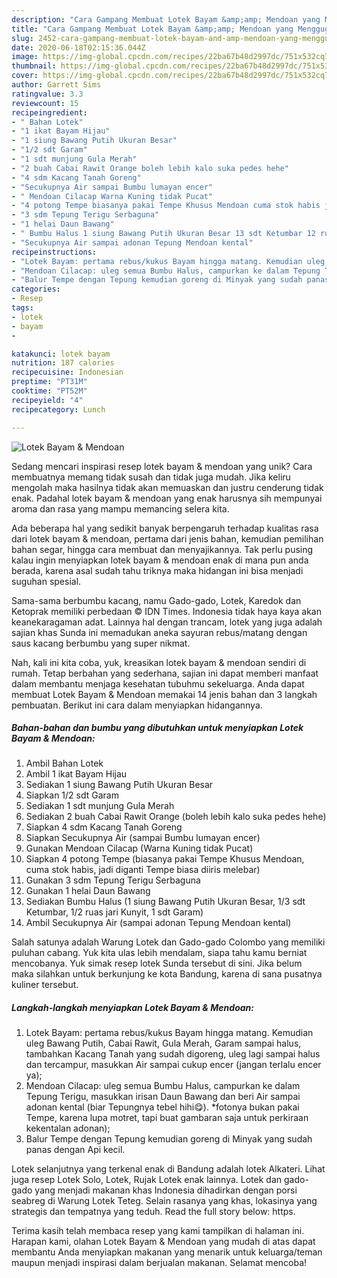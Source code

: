```yaml
---
description: "Cara Gampang Membuat Lotek Bayam &amp;amp; Mendoan yang Menggugah Selera"
title: "Cara Gampang Membuat Lotek Bayam &amp;amp; Mendoan yang Menggugah Selera"
slug: 2452-cara-gampang-membuat-lotek-bayam-and-amp-mendoan-yang-menggugah-selera
date: 2020-06-18T02:15:36.044Z
image: https://img-global.cpcdn.com/recipes/22ba67b48d2997dc/751x532cq70/lotek-bayam-mendoan-foto-resep-utama.jpg
thumbnail: https://img-global.cpcdn.com/recipes/22ba67b48d2997dc/751x532cq70/lotek-bayam-mendoan-foto-resep-utama.jpg
cover: https://img-global.cpcdn.com/recipes/22ba67b48d2997dc/751x532cq70/lotek-bayam-mendoan-foto-resep-utama.jpg
author: Garrett Sims
ratingvalue: 3.3
reviewcount: 15
recipeingredient:
- " Bahan Lotek"
- "1 ikat Bayam Hijau"
- "1 siung Bawang Putih Ukuran Besar"
- "1/2 sdt Garam"
- "1 sdt munjung Gula Merah"
- "2 buah Cabai Rawit Orange boleh lebih kalo suka pedes hehe"
- "4 sdm Kacang Tanah Goreng"
- "Secukupnya Air sampai Bumbu lumayan encer"
- " Mendoan Cilacap Warna Kuning tidak Pucat"
- "4 potong Tempe biasanya pakai Tempe Khusus Mendoan cuma stok habis jadi diganti Tempe biasa diiris melebar"
- "3 sdm Tepung Terigu Serbaguna"
- "1 helai Daun Bawang"
- " Bumbu Halus 1 siung Bawang Putih Ukuran Besar 13 sdt Ketumbar 12 ruas jari Kunyit 1 sdt Garam"
- "Secukupnya Air sampai adonan Tepung Mendoan kental"
recipeinstructions:
- "Lotek Bayam: pertama rebus/kukus Bayam hingga matang. Kemudian uleg Bawang Putih, Cabai Rawit, Gula Merah, Garam sampai halus, tambahkan Kacang Tanah yang sudah digoreng, uleg lagi sampai halus dan tercampur, masukkan Air sampai cukup encer (jangan terlalu encer ya);"
- "Mendoan Cilacap: uleg semua Bumbu Halus, campurkan ke dalam Tepung Terigu, masukkan irisan Daun Bawang dan beri Air sampai adonan kental (biar Tepungnya tebel hihi😋). *fotonya bukan pakai Tempe, karena lupa motret, tapi buat gambaran saja untuk perkiraan kekentalan adonan);"
- "Balur Tempe dengan Tepung kemudian goreng di Minyak yang sudah panas dengan Api kecil."
categories:
- Resep
tags:
- lotek
- bayam
- 

katakunci: lotek bayam  
nutrition: 187 calories
recipecuisine: Indonesian
preptime: "PT31M"
cooktime: "PT52M"
recipeyield: "4"
recipecategory: Lunch

---
```



![Lotek Bayam &amp; Mendoan](https://img-global.cpcdn.com/recipes/22ba67b48d2997dc/751x532cq70/lotek-bayam-mendoan-foto-resep-utama.jpg)

Sedang mencari inspirasi resep lotek bayam &amp; mendoan yang unik? Cara membuatnya memang tidak susah dan tidak juga mudah. Jika keliru mengolah maka hasilnya tidak akan memuaskan dan justru cenderung tidak enak. Padahal lotek bayam &amp; mendoan yang enak harusnya sih mempunyai aroma dan rasa yang mampu memancing selera kita.

Ada beberapa hal yang sedikit banyak berpengaruh terhadap kualitas rasa dari lotek bayam &amp; mendoan, pertama dari jenis bahan, kemudian pemilihan bahan segar, hingga cara membuat dan menyajikannya. Tak perlu pusing kalau ingin menyiapkan lotek bayam &amp; mendoan enak di mana pun anda berada, karena asal sudah tahu triknya maka hidangan ini bisa menjadi suguhan spesial.

Sama-sama berbumbu kacang, namu Gado-gado, Lotek, Karedok dan Ketoprak memiliki perbedaan © IDN Times. Indonesia tidak haya kaya akan keanekaragaman adat. Lainnya hal dengan trancam, lotek yang juga adalah sajian khas Sunda ini memadukan aneka sayuran rebus/matang dengan saus kacang berbumbu yang super nikmat.


Nah, kali ini kita coba, yuk, kreasikan lotek bayam &amp; mendoan sendiri di rumah. Tetap berbahan yang sederhana, sajian ini dapat memberi manfaat dalam membantu menjaga kesehatan tubuhmu sekeluarga. Anda dapat membuat Lotek Bayam &amp; Mendoan memakai 14 jenis bahan dan 3 langkah pembuatan. Berikut ini cara dalam menyiapkan hidangannya.

<!--inarticleads1-->

##### Bahan-bahan dan bumbu yang dibutuhkan untuk menyiapkan Lotek Bayam &amp; Mendoan:

1. Ambil  Bahan Lotek
1. Ambil 1 ikat Bayam Hijau
1. Sediakan 1 siung Bawang Putih Ukuran Besar
1. Siapkan 1/2 sdt Garam
1. Sediakan 1 sdt munjung Gula Merah
1. Sediakan 2 buah Cabai Rawit Orange (boleh lebih kalo suka pedes hehe)
1. Siapkan 4 sdm Kacang Tanah Goreng
1. Siapkan Secukupnya Air (sampai Bumbu lumayan encer)
1. Gunakan  Mendoan Cilacap (Warna Kuning tidak Pucat)
1. Siapkan 4 potong Tempe (biasanya pakai Tempe Khusus Mendoan, cuma stok habis, jadi diganti Tempe biasa diiris melebar)
1. Gunakan 3 sdm Tepung Terigu Serbaguna
1. Gunakan 1 helai Daun Bawang
1. Sediakan  Bumbu Halus (1 siung Bawang Putih Ukuran Besar, 1/3 sdt Ketumbar, 1/2 ruas jari Kunyit, 1 sdt Garam)
1. Ambil Secukupnya Air (sampai adonan Tepung Mendoan kental)


Salah satunya adalah Warung Lotek dan Gado-gado Colombo yang memiliki puluhan cabang. Yuk kita ulas lebih mendalam, siapa tahu kamu berniat mencobanya. Yuk simak resep lotek Sunda tersebut di sini. Jika belum maka silahkan untuk berkunjung ke kota Bandung, karena di sana pusatnya kuliner tersebut. 

<!--inarticleads2-->

##### Langkah-langkah menyiapkan Lotek Bayam &amp; Mendoan:

1. Lotek Bayam: pertama rebus/kukus Bayam hingga matang. Kemudian uleg Bawang Putih, Cabai Rawit, Gula Merah, Garam sampai halus, tambahkan Kacang Tanah yang sudah digoreng, uleg lagi sampai halus dan tercampur, masukkan Air sampai cukup encer (jangan terlalu encer ya);
1. Mendoan Cilacap: uleg semua Bumbu Halus, campurkan ke dalam Tepung Terigu, masukkan irisan Daun Bawang dan beri Air sampai adonan kental (biar Tepungnya tebel hihi😋). *fotonya bukan pakai Tempe, karena lupa motret, tapi buat gambaran saja untuk perkiraan kekentalan adonan);
1. Balur Tempe dengan Tepung kemudian goreng di Minyak yang sudah panas dengan Api kecil.


Lotek selanjutnya yang terkenal enak di Bandung adalah lotek Alkateri. Lihat juga resep Lotek Solo, Lotek, Rujak Lotek enak lainnya. Lotek dan gado-gado yang menjadi makanan khas Indonesia dihadirkan dengan porsi seabreg di Warung Lotek Teteg. Selain rasanya yang khas, lokasinya yang strategis dan tempatnya yang teduh. Read the full story below: https. 

Terima kasih telah membaca resep yang kami tampilkan di halaman ini. Harapan kami, olahan Lotek Bayam &amp; Mendoan yang mudah di atas dapat membantu Anda menyiapkan makanan yang menarik untuk keluarga/teman maupun menjadi inspirasi dalam berjualan makanan. Selamat mencoba!
